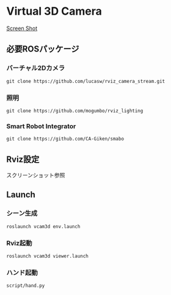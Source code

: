 # Virtual 3D Camera

[Screen Shot](screeshot.png)

## 必要ROSパッケージ
### バーチャル2Dカメラ

~~~
git clone https://github.com/lucasw/rviz_camera_stream.git
~~~

### 照明

~~~
git clone https://github.com/mogumbo/rviz_lighting
~~~

### Smart Robot Integrator

~~~
git clone https://github.com/CA-Giken/smabo
~~~

## Rviz設定  

スクリーンショット参照


## Launch
### シーン生成
~~~
roslaunch vcam3d env.launch
~~~

### Rviz起動
~~~
roslaunch vcam3d viewer.launch
~~~

### ハンド起動
~~~
script/hand.py
~~~

